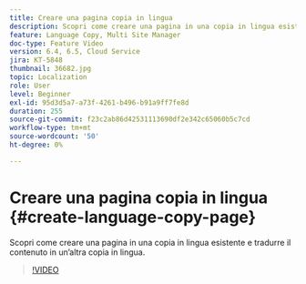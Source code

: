 ```yaml
---
title: Creare una pagina copia in lingua
description: Scopri come creare una pagina in una copia in lingua esistente e tradurre il contenuto in un’altra copia in lingua.
feature: Language Copy, Multi Site Manager
doc-type: Feature Video
version: 6.4, 6.5, Cloud Service
jira: KT-5848
thumbnail: 36682.jpg
topic: Localization
role: User
level: Beginner
exl-id: 95d3d5a7-a73f-4261-b496-b91a9ff7fe8d
duration: 255
source-git-commit: f23c2ab86d42531113690df2e342c65060b5c7cd
workflow-type: tm+mt
source-wordcount: '50'
ht-degree: 0%

---
```


# Creare una pagina copia in lingua {#create-language-copy-page}

Scopri come creare una pagina in una copia in lingua esistente e tradurre il contenuto in un’altra copia in lingua.

>[!VIDEO](https://video.tv.adobe.com/v/36682?quality=12&learn=on)

